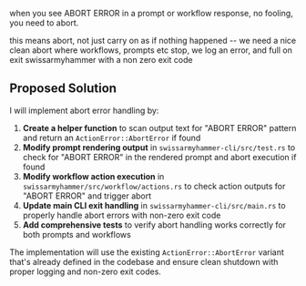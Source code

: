  when you see ABORT ERROR in a prompt or workflow response, no fooling, you need to abort.

 this means abort, not just carry on as if nothing happened -- we need a nice clean abort where
 workflows, prompts etc stop, we log an error, and full on exit swissarmyhammer with a non zero exit code

## Proposed Solution

I will implement abort error handling by:

1. **Create a helper function** to scan output text for "ABORT ERROR" pattern and return an `ActionError::AbortError` if found
2. **Modify prompt rendering output** in `swissarmyhammer-cli/src/test.rs` to check for "ABORT ERROR" in the rendered prompt and abort execution if found
3. **Modify workflow action execution** in `swissarmyhammer/src/workflow/actions.rs` to check action outputs for "ABORT ERROR" and trigger abort
4. **Update main CLI exit handling** in `swissarmyhammer-cli/src/main.rs` to properly handle abort errors with non-zero exit code
5. **Add comprehensive tests** to verify abort handling works correctly for both prompts and workflows

The implementation will use the existing `ActionError::AbortError` variant that's already defined in the codebase and ensure clean shutdown with proper logging and non-zero exit codes.

